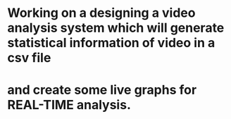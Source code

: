 # Working on a designing a video analysis system which will generate statistical information of video in a csv file
# and create some live graphs for REAL-TIME analysis.